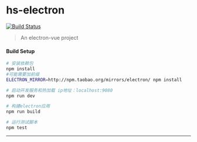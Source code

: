 # hs-electron

[![Build Status](https://travis-ci.org/HSunboy/hs-electron.svg?branch=master)](https://travis-ci.org/HSunboy/hs-electron)

> An electron-vue project

#### Build Setup

``` bash
# 安装依赖包
npm install
#可能需要加前缀
ELECTRON_MIRROR=http://npm.taobao.org/mirrors/electron/ npm install

# 启动开发服务和热加载 ip地址：localhost:9080
npm run dev

# 构建electron应用
npm run build

# 运行测试脚本
npm test


```

---

